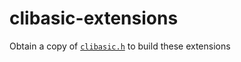 # clibasic-extensions
Obtain a copy of [`clibasic.h`](https://github.com/PQCraft/CLIBASIC/blob/master/clibasic.h) to build these extensions
